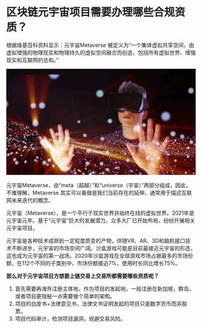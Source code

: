 # 区块链元宇宙项目需要办理哪些合规资质？


根据维基百科资料显示：元宇宙Metaverse 被定义为“一个集体虚拟共享空间，由虚拟增强的物理现实和物理持久的虚拟空间融合而创造，包括所有虚拟世界、增强现实和互联网的总和。”

![配图](2a5fa0ac4ec45ee821ea449f1edd742a.jpeg)

元宇宙Metaverse，由“meta（超越）”和“universe（宇宙）”两部分组成，因此，不难理解，Metaverse 其实可以看做是我们当前存在的延伸，通常用于描述互联网未来迭代的概念。

元宇宙（Metaverse），是一个平行于现实世界并始终在线的虚拟世界。2021年是元宇宙元年。基于“元宇宙”巨大的发展潜力，众多大厂已开始布局，纷纷开展相关元宇宙项目。

元宇宙是各种技术成熟到一定程度质变的产物，伴随VR、AR、3D和脑机接口技术不断进步，元宇宙的市场空间广阔。沙盒游戏可能是目前最接近元宇宙的形态，这也成为元宇宙的第一战场。2020年沙盒游戏在全球游戏市场占据最多的市场份额，在112个不同的子类别中，市场份额接近7%，使用时长同比增长75%。

**那么对于元宇宙项目方想要上链交易上交易所都需要哪些资质呢？**

1. 首先需要再海外注册主体地，作为项目的发起地，一般注册在新加坡，群岛，或者项目更隐秘一点需要做个简单的架构。
2. 项目的白皮书+法律意见书，法律文书证明发起的项目只是数字货币而非股票。
3. 项目代码审计，检测项目漏洞，规避交易风险。

